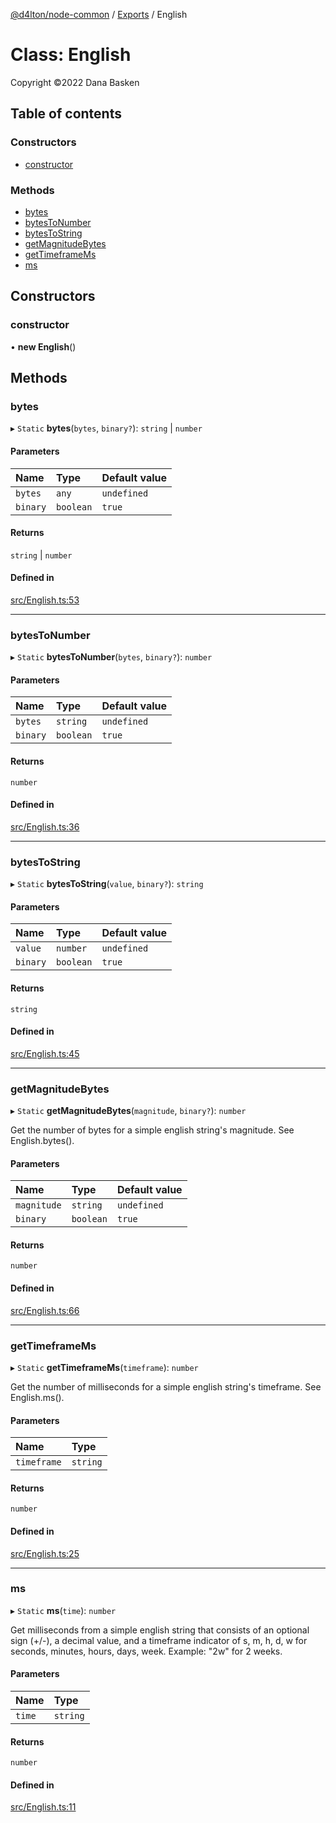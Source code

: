 [@d4lton/node-common](../README.md) / [Exports](../modules.md) / English

# Class: English

Copyright ©2022 Dana Basken

## Table of contents

### Constructors

- [constructor](English.md#constructor)

### Methods

- [bytes](English.md#bytes)
- [bytesToNumber](English.md#bytestonumber)
- [bytesToString](English.md#bytestostring)
- [getMagnitudeBytes](English.md#getmagnitudebytes)
- [getTimeframeMs](English.md#gettimeframems)
- [ms](English.md#ms)

## Constructors

### constructor

• **new English**()

## Methods

### bytes

▸ `Static` **bytes**(`bytes`, `binary?`): `string` \| `number`

#### Parameters

| Name | Type | Default value |
| :------ | :------ | :------ |
| `bytes` | `any` | `undefined` |
| `binary` | `boolean` | `true` |

#### Returns

`string` \| `number`

#### Defined in

[src/English.ts:53](https://github.com/d4lton/node-common/blob/22c7b35/src/English.ts#L53)

___

### bytesToNumber

▸ `Static` **bytesToNumber**(`bytes`, `binary?`): `number`

#### Parameters

| Name | Type | Default value |
| :------ | :------ | :------ |
| `bytes` | `string` | `undefined` |
| `binary` | `boolean` | `true` |

#### Returns

`number`

#### Defined in

[src/English.ts:36](https://github.com/d4lton/node-common/blob/22c7b35/src/English.ts#L36)

___

### bytesToString

▸ `Static` **bytesToString**(`value`, `binary?`): `string`

#### Parameters

| Name | Type | Default value |
| :------ | :------ | :------ |
| `value` | `number` | `undefined` |
| `binary` | `boolean` | `true` |

#### Returns

`string`

#### Defined in

[src/English.ts:45](https://github.com/d4lton/node-common/blob/22c7b35/src/English.ts#L45)

___

### getMagnitudeBytes

▸ `Static` **getMagnitudeBytes**(`magnitude`, `binary?`): `number`

Get the number of bytes for a simple english string's magnitude. See English.bytes().

#### Parameters

| Name | Type | Default value |
| :------ | :------ | :------ |
| `magnitude` | `string` | `undefined` |
| `binary` | `boolean` | `true` |

#### Returns

`number`

#### Defined in

[src/English.ts:66](https://github.com/d4lton/node-common/blob/22c7b35/src/English.ts#L66)

___

### getTimeframeMs

▸ `Static` **getTimeframeMs**(`timeframe`): `number`

Get the number of milliseconds for a simple english string's timeframe. See English.ms().

#### Parameters

| Name | Type |
| :------ | :------ |
| `timeframe` | `string` |

#### Returns

`number`

#### Defined in

[src/English.ts:25](https://github.com/d4lton/node-common/blob/22c7b35/src/English.ts#L25)

___

### ms

▸ `Static` **ms**(`time`): `number`

Get milliseconds from a simple english string that consists of an optional sign (+/-), a decimal value, and a
timeframe indicator of s, m, h, d, w for seconds, minutes, hours, days, week. Example: "2w" for 2 weeks.

#### Parameters

| Name | Type |
| :------ | :------ |
| `time` | `string` |

#### Returns

`number`

#### Defined in

[src/English.ts:11](https://github.com/d4lton/node-common/blob/22c7b35/src/English.ts#L11)
